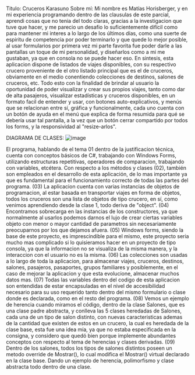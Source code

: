 Titulo: Cruceros Karasuno Sobre mí: Mi nombre es Matías Horisberger, y en mi experiencia programando dentro de las clausulas de este parcial, aprendi cosas que no tenia del todo claras, gracias a la investigacion que tuve que hacer, y me parecio un desafio lo suficientemente difícil como para mantener mi interes a lo largo de los últimos días, como una suerte de espiritu de competencia por poder terminarlo y que quede lo mejor posible, al usar formularios por primera vez mi parte favorita fue poder darle a las pantallas un toque de mi personalidad, y diseñarlos como a mi me gustaban, ya que en consola no se puede hacer eso. En sintesis, esta aplicacion dispone de listados de viajes disponibles, con su respectivo crucero proveniente de el otro listado principal que es el de cruceros, obviamente en el medio conentiendo colecciones de destinos, salones de cruceros, etc. Todo esto con la finalidad de brindar al usuario la oportunidad de poder visualizar y crear sus propios viajes, tanto como dar de alta pasajeros, visualizar estadísticas y cruceros disponibles, en un formato facil de entender y usar, con botones auto-explicativos, y menús que se relacionan entre sí, gráfica y funcionalmente, cada uno cuenta con un botón de ayuda en el menú que explica de forma resumida para qué se debería usar tal pantalla, a la vez que un botón cerrar compartido por todos los forms, y la responsividad al "resize-arlos". 

DIAGRAMA DE CLASES:
![image](https://user-images.githubusercontent.com/98900532/197946747-2394813a-abfb-46d7-ae3c-bc56157f5e3c.png)

El programa, hablando de el tema 01 dentro de la justificacion técnica, cuenta con conceptos básicos de C#, trabajando con Windows Forms, utilizando estructuras repetitivas, operadores de comparacion, trabajando con variables, etcétera. Con respecto a los métodos y clases (02), también son empleados en el desarrollo de esta aplicación, de lo mas importante ya que es fundamental para el funcionamiento correcto de todas las partes del programa. (03) La aplicacion cuenta con varias instancias de objetos de programacion, al estar basada en transportar viajes en forma de objetos, todos los cruceros son una lista de objetos de tipo crucero, en sí, como venimos aprendiendo desde la clase 1, todo deriva de "object". (04) Encontramos sobrecarga en las instancias de los constructores, ya que normalmente al usarlos podemos darnos el lujo de crear ciertas variables objeto con menor o mayor cantidad de parametros sin necesariamente preocuparnos por los que dejamos afuera. (05) Windows forms, siendo la base de este proyecto, es imprescindible para el mismo, este proyecto seria mucho mas complicado si lo quisieramos hacer en un proyecto de tipo consola, ya que la informacion no se visualiza de la misma manera, y la interaccion con el usuario no es la misma. (06) Las colecciones son usadas a lo largo de toda la aplicacion, para almacenar viajes, cruceros, destinos, salones, pasajeros, pasaportes, grupos familiares y posiblemente, en el caso de mejorar la aplicacion y que esta evolucione, almacenar muchos datos mas. (07) Todas las variables dentro del codigo de esta aplicacion son entendidas de estar encapsuladas en el nivel de accesibilidad necesario para su uso requerido tanto dentro del mismo formulario o clase donde es declarada, como en el resto del programa. (08) Vemos un ejemplo de herencia cuando miramos el código, dentro de la clase Salones, que es una clase padre abstracta, y conlleva las 5 clases heredadas de Salones, cada una de un tipo de salon distinto, con nuevas caracteristicas ademas de la cantidad que existen de estos en un crucero, la cual es heredada de la clase base, esta fue una idea mía, ya que no estaba especificada en la consigna, y considero que quedó bien porque implemente abundantes conceptos con respecto al tema de herencias y clases derivadas. (09) Dentro de los salones, todos los tipos de salones distintos poseen un metodo override de Mostrar(), lo cual modifica el Mostrar() virtual declarado en la clase base. Dando un ejemplo de herencia, polimorfismo y clase abstracta todo dentro de una clase.
